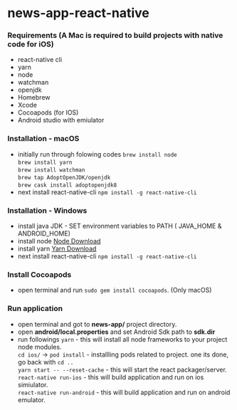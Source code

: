 # news-app-react-native

### Requirements (A Mac is required to build projects with native code for iOS)
- react-native cli
- yarn
- node
- watchman
- openjdk
- Homebrew
- Xcode
- Cocoapods (for IOS)
- Android studio with emiulator

### Installation - macOS
- initially run through folowing codes 
`brew install node`  
`brew install yarn`  
`brew install watchman`  
`brew tap AdoptOpenJDK/openjdk`  
`brew cask install adoptopenjdk8`  
- next install react-native-cli
`npm install -g react-native-cli`  

### Installation - Windows
- install java JDK - SET environment variables to PATH ( JAVA_HOME & ANDROID_HOME)
- install node [Node Download](https://nodejs.org/en/download/ "Node Download")
- install yarn [Yarn Download](https://yarnpkg.com/lang/en/docs/install/#windows-stable "Yarn Download")
- next install react-native-cli
`npm install -g react-native-cli` 

### Install Cocoapods
- open terminal and run `sudo gem install cocoapods`. (Only macOS)

### Run application
- open terminal and got to **news-app/** project directory.  
- open **android/local.properties** and set Android Sdk path to **sdk.dir**  
- run followings 
`yarn` - this will install all node frameworks to your project node modules.  
`cd ios/` -> `pod install` - installling pods related to project. one its done, go back with `cd ..`  
`yarn start -- --reset-cache` - this will start the react packager/server.  
`react-native run-ios` - this will build application and run on ios simiulator.  
`react-native run-android` - this will build application and run on android  emulator.  